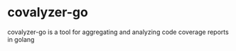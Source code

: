 # covalyzer-go
covalyzer-go is a tool for aggregating and analyzing code coverage reports in golang
